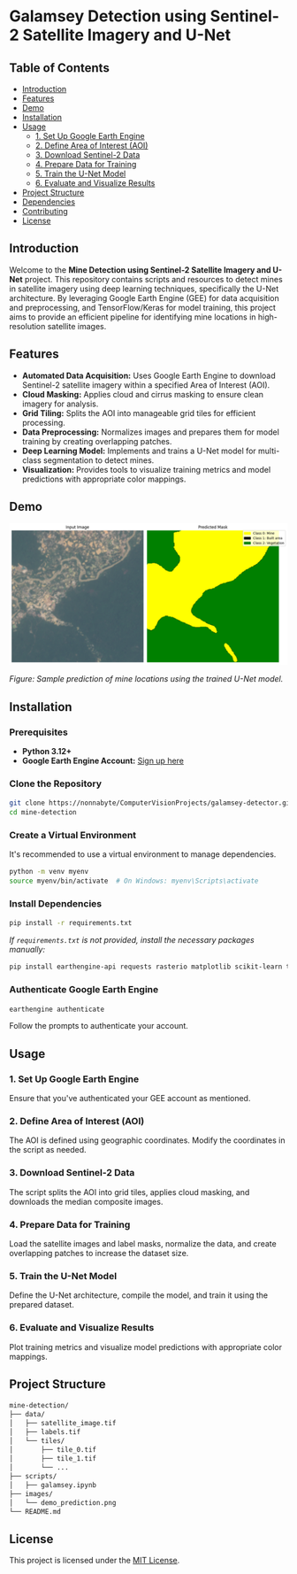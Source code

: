 # Galamsey Detection using Sentinel-2 Satellite Imagery and U-Net

## Table of Contents

- [Introduction](#introduction)
- [Features](#features)
- [Demo](#demo)
- [Installation](#installation)
- [Usage](#usage)
  - [1. Set Up Google Earth Engine](#1-set-up-google-earth-engine)
  - [2. Define Area of Interest (AOI)](#2-define-area-of-interest-aoi)
  - [3. Download Sentinel-2 Data](#3-download-sentinel-2-data)
  - [4. Prepare Data for Training](#4-prepare-data-for-training)
  - [5. Train the U-Net Model](#5-train-the-unet-model)
  - [6. Evaluate and Visualize Results](#6-evaluate-and-visualize-results)
- [Project Structure](#project-structure)
- [Dependencies](#dependencies)
- [Contributing](#contributing)
- [License](#license)

## Introduction

Welcome to the **Mine Detection using Sentinel-2 Satellite Imagery and U-Net** project. This repository contains scripts and resources to detect mines in satellite imagery using deep learning techniques, specifically the U-Net architecture. By leveraging Google Earth Engine (GEE) for data acquisition and preprocessing, and TensorFlow/Keras for model training, this project aims to provide an efficient pipeline for identifying mine locations in high-resolution satellite images.

## Features

- **Automated Data Acquisition:** Uses Google Earth Engine to download Sentinel-2 satellite imagery within a specified Area of Interest (AOI).
- **Cloud Masking:** Applies cloud and cirrus masking to ensure clean imagery for analysis.
- **Grid Tiling:** Splits the AOI into manageable grid tiles for efficient processing.
- **Data Preprocessing:** Normalizes images and prepares them for model training by creating overlapping patches.
- **Deep Learning Model:** Implements and trains a U-Net model for multi-class segmentation to detect mines.
- **Visualization:** Provides tools to visualize training metrics and model predictions with appropriate color mappings.

## Demo

![Sample Prediction](galamsey-detector/images/demo_prediction.png) 

*Figure: Sample prediction of mine locations using the trained U-Net model.*

## Installation

### Prerequisites

- **Python 3.12+**
- **Google Earth Engine Account:** [Sign up here](https://earthengine.google.com/signup/)

### Clone the Repository

```bash
git clone https://nonnabyte/ComputerVisionProjects/galamsey-detector.git
cd mine-detection
```

### Create a Virtual Environment

It's recommended to use a virtual environment to manage dependencies.

```bash
python -m venv myenv
source myenv/bin/activate  # On Windows: myenv\Scripts\activate
```

### Install Dependencies

```bash
pip install -r requirements.txt
```

*If `requirements.txt` is not provided, install the necessary packages manually:*

```bash
pip install earthengine-api requests rasterio matplotlib scikit-learn tensorflow keras
```

### Authenticate Google Earth Engine

```bash
earthengine authenticate
```

Follow the prompts to authenticate your account.

## Usage

### 1. Set Up Google Earth Engine

Ensure that you've authenticated your GEE account as mentioned.

### 2. Define Area of Interest (AOI)

The AOI is defined using geographic coordinates. Modify the coordinates in the script as needed.

### 3. Download Sentinel-2 Data

The script splits the AOI into grid tiles, applies cloud masking, and downloads the median composite images.

### 4. Prepare Data for Training

Load the satellite images and label masks, normalize the data, and create overlapping patches to increase the dataset size.

### 5. Train the U-Net Model

Define the U-Net architecture, compile the model, and train it using the prepared dataset.

### 6. Evaluate and Visualize Results

Plot training metrics and visualize model predictions with appropriate color mappings.



## Project Structure

```
mine-detection/
├── data/
│   ├── satellite_image.tif
│   ├── labels.tif
│   └── tiles/
│       ├── tile_0.tif
│       ├── tile_1.tif
│       └── ...
├── scripts/
│   ├── galamsey.ipynb
├── images/
│   └── demo_prediction.png
└── README.md
```


## License

This project is licensed under the [MIT License](LICENSE).
